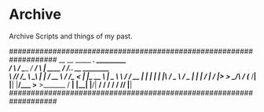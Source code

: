 # Archive
Archive Scripts and things of my past.

###################################################################
 __      __         _____  _____.__                  _________                           
/  \    /  \_____ _/ ____\/ ____\  |   ____   ______/   _____/__.__._______ __ ________  
\   \/\/   /\__  \\   __\\   __\|  | _/ __ \ /  ___/\_____  <   |  |\_  __ \  |  \____ \ 
 \        /  / __ \|  |   |  |  |  |_\  ___/ \___ \ /        \___  | |  | \/  |  /  |_> >
  \__/\  /  (____  /__|   |__|  |____/\___  >____  >_______  / ____| |__|  |____/|   __/ 
       \/        \/                       \/     \/        \/\/                  |__|    
###################################################################